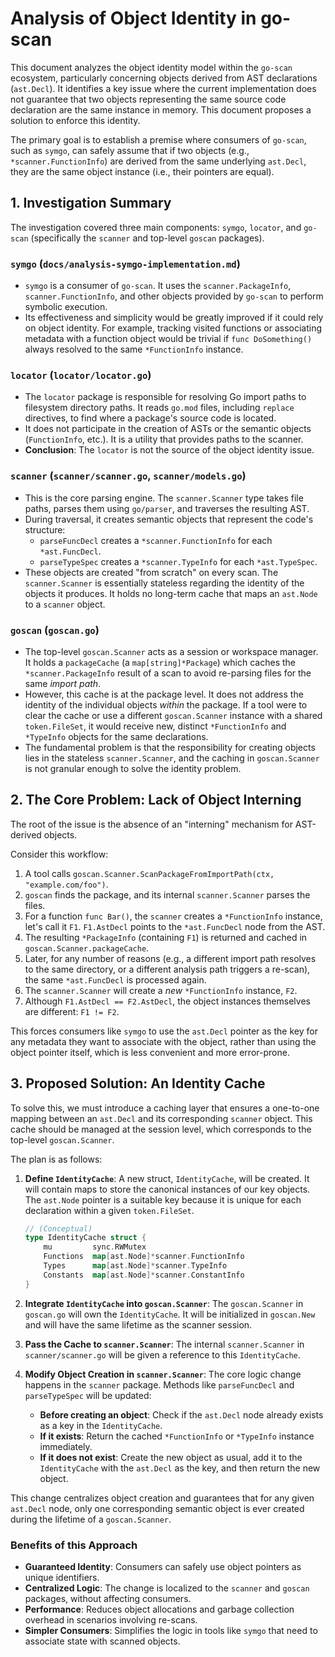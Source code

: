 # Analysis of Object Identity in go-scan

This document analyzes the object identity model within the `go-scan` ecosystem, particularly concerning objects derived from AST declarations (`ast.Decl`). It identifies a key issue where the current implementation does not guarantee that two objects representing the same source code declaration are the same instance in memory. This document proposes a solution to enforce this identity.

The primary goal is to establish a premise where consumers of `go-scan`, such as `symgo`, can safely assume that if two objects (e.g., `*scanner.FunctionInfo`) are derived from the same underlying `ast.Decl`, they are the same object instance (i.e., their pointers are equal).

## 1. Investigation Summary

The investigation covered three main components: `symgo`, `locator`, and `go-scan` (specifically the `scanner` and top-level `goscan` packages).

### `symgo` (`docs/analysis-symgo-implementation.md`)

-   `symgo` is a consumer of `go-scan`. It uses the `scanner.PackageInfo`, `scanner.FunctionInfo`, and other objects provided by `go-scan` to perform symbolic execution.
-   Its effectiveness and simplicity would be greatly improved if it could rely on object identity. For example, tracking visited functions or associating metadata with a function object would be trivial if `func DoSomething()` always resolved to the same `*FunctionInfo` instance.

### `locator` (`locator/locator.go`)

-   The `locator` package is responsible for resolving Go import paths to filesystem directory paths. It reads `go.mod` files, including `replace` directives, to find where a package's source code is located.
-   It does not participate in the creation of ASTs or the semantic objects (`FunctionInfo`, etc.). It is a utility that provides paths to the scanner.
-   **Conclusion**: The `locator` is not the source of the object identity issue.

### `scanner` (`scanner/scanner.go`, `scanner/models.go`)

-   This is the core parsing engine. The `scanner.Scanner` type takes file paths, parses them using `go/parser`, and traverses the resulting AST.
-   During traversal, it creates semantic objects that represent the code's structure:
    -   `parseFuncDecl` creates a `*scanner.FunctionInfo` for each `*ast.FuncDecl`.
    -   `parseTypeSpec` creates a `*scanner.TypeInfo` for each `*ast.TypeSpec`.
-   These objects are created "from scratch" on every scan. The `scanner.Scanner` is essentially stateless regarding the identity of the objects it produces. It holds no long-term cache that maps an `ast.Node` to a `scanner` object.

### `goscan` (`goscan.go`)

-   The top-level `goscan.Scanner` acts as a session or workspace manager. It holds a `packageCache` (a `map[string]*Package`) which caches the `*scanner.PackageInfo` result of a scan to avoid re-parsing files for the same *import path*.
-   However, this cache is at the package level. It does not address the identity of the individual objects *within* the package. If a tool were to clear the cache or use a different `goscan.Scanner` instance with a shared `token.FileSet`, it would receive new, distinct `*FunctionInfo` and `*TypeInfo` objects for the same declarations.
-   The fundamental problem is that the responsibility for creating objects lies in the stateless `scanner.Scanner`, and the caching in `goscan.Scanner` is not granular enough to solve the identity problem.

## 2. The Core Problem: Lack of Object Interning

The root of the issue is the absence of an "interning" mechanism for AST-derived objects.

Consider this workflow:

1.  A tool calls `goscan.Scanner.ScanPackageFromImportPath(ctx, "example.com/foo")`.
2.  `goscan` finds the package, and its internal `scanner.Scanner` parses the files.
3.  For a function `func Bar()`, the `scanner` creates a `*FunctionInfo` instance, let's call it `F1`. `F1.AstDecl` points to the `*ast.FuncDecl` node from the AST.
4.  The resulting `*PackageInfo` (containing `F1`) is returned and cached in `goscan.Scanner.packageCache`.
5.  Later, for any number of reasons (e.g., a different import path resolves to the same directory, or a different analysis path triggers a re-scan), the same `*ast.FuncDecl` is processed again.
6.  The `scanner.Scanner` will create a *new* `*FunctionInfo` instance, `F2`.
7.  Although `F1.AstDecl == F2.AstDecl`, the object instances themselves are different: `F1 != F2`.

This forces consumers like `symgo` to use the `ast.Decl` pointer as the key for any metadata they want to associate with the object, rather than using the object pointer itself, which is less convenient and more error-prone.

## 3. Proposed Solution: An Identity Cache

To solve this, we must introduce a caching layer that ensures a one-to-one mapping between an `ast.Decl` and its corresponding `scanner` object. This cache should be managed at the session level, which corresponds to the top-level `goscan.Scanner`.

The plan is as follows:

1.  **Define `IdentityCache`**:
    A new struct, `IdentityCache`, will be created. It will contain maps to store the canonical instances of our key objects. The `ast.Node` pointer is a suitable key because it is unique for each declaration within a given `token.FileSet`.

    ```go
    // (Conceptual)
    type IdentityCache struct {
        mu         sync.RWMutex
        Functions  map[ast.Node]*scanner.FunctionInfo
        Types      map[ast.Node]*scanner.TypeInfo
        Constants  map[ast.Node]*scanner.ConstantInfo
    }
    ```

2.  **Integrate `IdentityCache` into `goscan.Scanner`**:
    The `goscan.Scanner` in `goscan.go` will own the `IdentityCache`. It will be initialized in `goscan.New` and will have the same lifetime as the scanner session.

3.  **Pass the Cache to `scanner.Scanner`**:
    The internal `scanner.Scanner` in `scanner/scanner.go` will be given a reference to this `IdentityCache`.

4.  **Modify Object Creation in `scanner.Scanner`**:
    The core logic change happens in the `scanner` package. Methods like `parseFuncDecl` and `parseTypeSpec` will be updated:
    -   **Before creating an object**: Check if the `ast.Decl` node already exists as a key in the `IdentityCache`.
    -   **If it exists**: Return the cached `*FunctionInfo` or `*TypeInfo` instance immediately.
    -   **If it does not exist**: Create the new object as usual, add it to the `IdentityCache` with the `ast.Decl` as the key, and then return the new object.

This change centralizes object creation and guarantees that for any given `ast.Decl` node, only one corresponding semantic object is ever created during the lifetime of a `goscan.Scanner`.

### Benefits of this Approach

-   **Guaranteed Identity**: Consumers can safely use object pointers as unique identifiers.
-   **Centralized Logic**: The change is localized to the `scanner` and `goscan` packages, without affecting consumers.
-   **Performance**: Reduces object allocations and garbage collection overhead in scenarios involving re-scans.
-   **Simpler Consumers**: Simplifies the logic in tools like `symgo` that need to associate state with scanned objects.